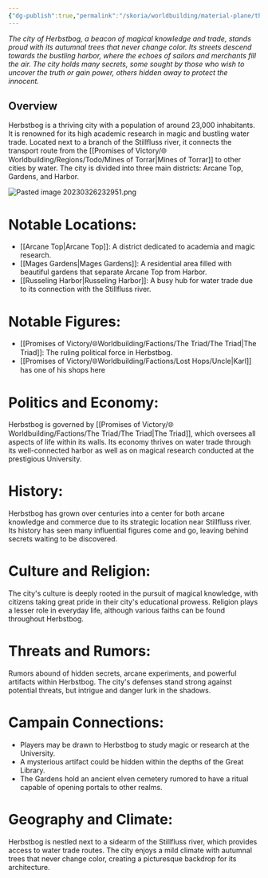 ```yaml
---
{"dg-publish":true,"permalink":"/skoria/worldbuilding/material-plane/the-basin/regions/herbstbog/herbstbog/","title":"Herbstbog","noteIcon":"Settlement","created":"2023-01-25T02:26:53.385+01:00","updated":"2023-05-19T23:29:45.608+02:00"}
---
```




*The city of Herbstbog, a beacon of magical knowledge and trade, stands proud with its autumnal trees that never change color. Its streets descend towards the bustling harbor, where the echoes of sailors and merchants fill the air. The city holds many secrets, some sought by those who wish to uncover the truth or gain power, others hidden away to protect the innocent.*

## Overview
Herbstbog is a thriving city with a population of around 23,000 inhabitants. It is renowned for its high academic research in magic and bustling water trade. Located next to a branch of the Stillfluss river, it connects the transport route from the [[Promises of Victory/🌐Worldbuilding/Regions/Todo/Mines of Torrar\|Mines of Torrar]] to other cities by water. The city is divided into three main districts: Arcane Top, Gardens, and Harbor.

![Pasted image 20230326232951.png](/img/user/resources/Pictures/Pasted%20image%2020230326232951.png)


# Notable Locations:
- [[Arcane Top\|Arcane Top]]: A district dedicated to academia and magic research.
- [[Mages Gardens\|Mages Gardens]]: A residential area filled with beautiful gardens that separate Arcane Top from Harbor.
- [[Russeling Harbor\|Russeling Harbor]]: A busy hub for water trade due to its connection with the Stillfluss river.

# Notable Figures:
- [[Promises of Victory/🌐Worldbuilding/Factions/The Triad/The Triad\|The Triad]]: The ruling political force in Herbstbog.
- [[Promises of Victory/🌐Worldbuilding/Factions/Lost Hops/Uncle\|Karl]] has one of his shops here

# Politics and Economy:
Herbstbog is governed by [[Promises of Victory/🌐Worldbuilding/Factions/The Triad/The Triad\|The Triad]], which oversees all aspects of life within its walls. Its economy thrives on water trade through its well-connected harbor as well as on magical research conducted at the prestigious University.

# History:
Herbstbog has grown over centuries into a center for both arcane knowledge and commerce due to its strategic location near Stillfluss river. Its history has seen many influential figures come and go, leaving behind secrets waiting to be discovered.

# Culture and Religion:
The city's culture is deeply rooted in the pursuit of magical knowledge, with citizens taking great pride in their city's educational prowess. Religion plays a lesser role in everyday life, although various faiths can be found throughout Herbstbog.

# Threats and Rumors:
Rumors abound of hidden secrets, arcane experiments, and powerful artifacts within Herbstbog. The city's defenses stand strong against potential threats, but intrigue and danger lurk in the shadows.

# Campain Connections:
- Players may be drawn to Herbstbog to study magic or research at the University.
- A mysterious artifact could be hidden within the depths of the Great Library.
- The Gardens hold an ancient elven cemetery rumored to have a ritual capable of opening portals to other realms.

# Geography and Climate:
Herbstbog is nestled next to a sidearm of the Stillfluss river, which provides access to water trade routes. The city enjoys a mild climate with autumnal trees that never change color, creating a picturesque backdrop for its architecture.
